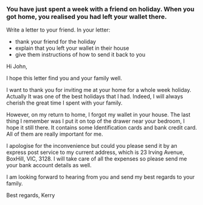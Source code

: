 ### You have just spent a week with a friend on holiday. When you got home, you realised you had left your wallet there.
Write a letter to your friend. In your letter:
- thank your friend for the holiday
- explain that you left your wallet in their house
- give them instructions of how to send it back to you


Hi John,

I hope this letter find you and your family well.

I want to thank you for inviting me at your home for a whole week holiday. Actually It was one of the best holidays that I had. Indeed, I will always cherish the great time I spent with your family.

However, on my return to home, I forgot my wallet in your house. The last thing I remember was I put it on top of the drawer near your bedroom, I hope it still there. It contains some Identification cards and bank credit card. All of them are really important for me.

I apologise for the inconvenience but could you please send it by an express post service to my current address, which is 23 Irving Avenue, BoxHill, VIC, 3128.
I will take care of all the expenses so please send me your bank account details as well.

I am looking forward to hearing from you and send my best regards to your family.

Best regards,
Kerry
